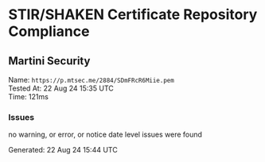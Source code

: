 # STIR/SHAKEN Certificate Repository Compliance

## Martini Security

Name: `https://p.mtsec.me/2884/SDmFRcR6Miie.pem`\
Tested At: 22 Aug 24 15:35 UTC\
Time: 121ms

### Issues

no warning, or error, or notice date level issues were found

Generated: 22 Aug 24 15:44 UTC